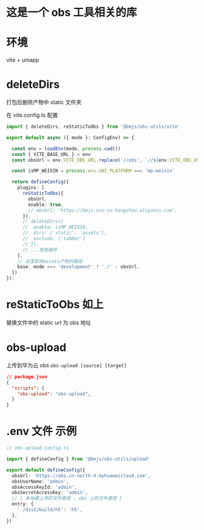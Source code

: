 # 这是一个 obs 工具相关的库

# 环境

vite + uniapp

# deleteDirs

打包后删除产物中 static 文件夹

在 vite.config.ts 配置

```ts
import { deleteDirs, reStaticToObs } from '@bmjs/obs-utils/vite'

export default async ({ mode }: ConfigEnv) => {

  const env = loadEnv(mode, process.cwd())
  const { VITE_BASE_URL } = env
  const obsUrl = env.VITE_OBS_URL.replace('//obs', `//${env.VITE_OBS_USER_NAME}.obs`) + '/h5'

  const isMP_WEIXIN = process.env.UNI_PLATFORM === 'mp-weixin'

  return defineConfig({
    plugins: [
      reStaticToObs({
        obsUrl,
        enable: true,
        // obsUrl: 'https://bmjs.oss-cn-hangzhou.aliyuncs.com',
      }),
      // deleteDirs({
      //  enable: isMP_WEIXIN,
      //  dirs: ['static', 'assets'],
      //  exclude: ['tabBar']
      // }),
      // ...其他插件
    ],
    // 这里影响assets产物的路径
    base: mode === 'development' ? './' : obsUrl,
  })
});

```

# reStaticToObs 如上

替换文件中的 static url 为 obs 地址

# obs-upload

上传到华为云 obs
`obs-upload [source] [target]`

```json
// package.json
{
  "scripts": {
    "obs-upload": "obs-upload",
  }
}
```

# .env 文件 示例

```ts
// obs-upload.config.ts

import { defineConfig } from '@bmjs/obs-utils/upload'

export default defineConfig({
  obsUrl: 'https://obs.cn-north-4.myhuaweicloud.com',
  obsUserName: 'admin',
  obsAccessKeyId: 'admin',
  obsSecretAccessKey: 'admin',
  // { 本地要上传的文件路径 : obs 上的文件路径 }
  entry: {
    './dist/build/h5': 'h5',
  },
})

```
